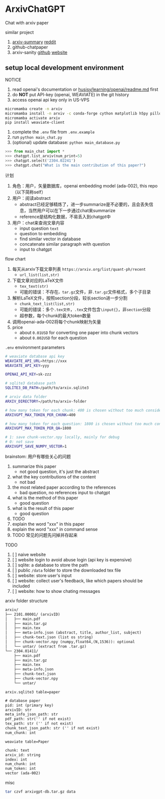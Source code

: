 # ArxivChatGPT

Chat with arxiv paper

similar project

1. [arxiv-summary](https://www.arxiv-summary.com) [reddit](https://www.reddit.com/r/MachineLearning/comments/10cgm8d/p_i_built_arxivsummarycom_a_list_of_gpt3/)
2. github-chatpaper
3. arxiv-sanity [github](https://github.com/karpathy/arxiv-sanity-lite) [website](https://arxiv-sanity-lite.com/)

## setup local development environment

NOTICE

1. read openai's documentation or [husisy/learning/openai/readme.md](https://github.com/husisy/learning/tree/master/python/openai) first
2. do **NOT** put API-key (openai, WEAVIATE) in the git history
3. access openai api key only in US-VPS

```bash
micromamba create -n arxiv
micromamba install -n arxiv -c conda-forge cython matplotlib h5py pillow protobuf scipy requests tqdm flask ipython openai python-dotenv tiktoken lxml tqdm pdfminer.six python-magic pylatexenc
micromamba activate arxiv
pip install weaviate-client
```

1. complete the `.env` file from `.env.example`
2. run `python main_chat.py`
3. (optional) update database: `python main_database.py`

```Python
>>> from main_chat import *
>>> chatgpt.list_arxiv(num_print=5)
>>> chatgpt.select('2304.02241')
>>> chatgpt.chat("What is the main contribution of this paper?")
```

计划

1. 角色：用户，矢量数据库，openai embedding model (ada-002), this repo（以下简称self）
2. 用户：阅读abstract
   * abstract已经足够精炼了，进一步summarize是不必要的，且会丢失信息，当然用户可以在下一步通过chat来summarize
   * reference是结构化数据，不易丢入到chatgpt中
3. 用户：chat来查询文章内容
   * input question `text`
   * question to embedding
   * find similar vector in database
   * concatenate similar paragraph with question
   * input to chatgpt

flow chart

1. 每天从arxiv下载文章列表 `https://arxiv.org/list/quant-ph/recent`
   * `url_list(list,str)`
2. 下载文章对应的LaTeX文件
   * `tex_text(str)`
   * 可能的错误：不存在`。tar.gz`文件，非`.tar.gz`文件格式，多个子目录
3. 解析LaTeX文件，按照section分段，较长section进一步分割
   * `chunk_text_list(list,str)`
   * 可能的错误：多个`.tex文件`，`.tex`文件包含`\input{}`，非`section`分段
   * 超参数，每个chunk的最大token数量
4. 调用openai-ada-002将每个chunk映射为矢量
5. price
   * about `0.01USD` for converting one paper into chunk vectors
   * about `0.002USD` for each question

`.env` environment parameters

```bash
# weaviate database api key
WEAVIATE_API_URL=https://xxx
WEAVIATE_API_KEY=yyy

OPENAI_API_KEY=sk-zzz

# sqlite3 database path
SQLITE3_DB_PATH=/path/to/arxiv.sqlite3

# arxiv data folder
ARXIV_DIRECTORY=/path/to/arxiv-folder

# how many token for each chunk: 400 is chosen without too much consideration
ARXIVGPT_MAX_TOKEN_PER_CHUNK=400

# how many token for each question: 1800 is chosen without too much consideration
ARXIVGPT_MAX_TOKEN_PER_QA=1800

# 1: save chunk-vector.npy locally, mainly for debug
# 0: not save
ARXIVGPT_SAVE_NUMPY_VECTOR=1
```

brainstom: 用户有哪些关心的问题

1. summarize this paper
   * not good question, it's just the abstract
2. what the key contributions of the content
   * not bad
3. the most related paper according to the references
   * bad question, no references input to chatgpt
4. what is the method of this paper
   * good question
5. what is the result of this paper
   * good question
6. TODO
7. explain the word "xxx" in this paper
8. explain the word "xxx" in command sense
9. TODO 常见的问题先问掉并存起来

TODO

1. [ ] naive website
2. [ ] website login to avoid abuse login (api key is expensive)
3. [ ] sqlite: a database to store the path
4. [ ] public `/data` folder to store the downloaded tex file
5. [ ] website: store user's input
6. [ ] website: collect user's feedback, like which papers should be included
7. [ ] website: how to show chating messages

arxiv folder structure

```txt
arxiv/
├── 2101.00001/ (arxivID)
│   ├── main.pdf
│   ├── main.tar.gz
│   ├── main.tex
│   ├── meta-info.json (abstract, title, author_list, subject)
│   ├── chunk-text.json (list os string)
│   ├── chunk-vector.npy (numpy,float64,(N,1536)): optional
│   └── untar/ (extract from .tar.gz)
└── 2304.01411/
    ├── main.pdf
    ├── main.tar.gz
    ├── main.tex
    ├── meta-info.json
    ├── chunk-text.json
    ├── chunk-vector.npy
    └── untar/
```

`arxiv.sqlite3 table=paper`

```txt
# database paper
pid: int (primary key)
arxivID: str
meta_info_json_path: str
pdf_path: str('' if not exist)
tex_path: str ('' if not exist)
chunk_text_json_path: str ('' if not exist)
num_chunk: int
```

`weaviate table=Paper`

```txt
chunk: text
arxiv_id: string
index: int
num_chunk: int
num_token: int
vector (ada-002)
```

misc

```bash
tar czvf arxivgpt-db.tar.gz data
```
